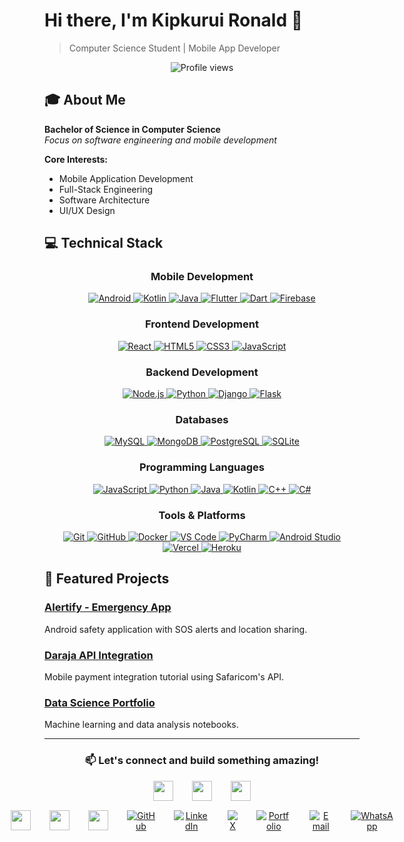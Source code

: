 # Hi there, I'm Kipkurui Ronald 👋

> Computer Science Student | Mobile App Developer

<div align="center">

<p align="center">
  <img src="https://komarev.com/ghpvc/?username=KipkuruiRonald&color=0e75b6&style=flat" alt="Profile views" />
</p>

</div>

## 🎓 About Me

**Bachelor of Science in Computer Science**  
*Focus on software engineering and mobile development*

**Core Interests:**
- Mobile Application Development
- Full-Stack Engineering
- Software Architecture
- UI/UX Design

## 💻 Technical Stack

<div align="center">

### Mobile Development
<p>
  <a href="https://developer.android.com" target="_blank">
    <img src="https://img.shields.io/badge/Android-3DDC84?style=flat&logo=android&logoColor=white" alt="Android">
  </a>
  <a href="https://kotlinlang.org" target="_blank">
    <img src="https://img.shields.io/badge/Kotlin-0095D5?style=flat&logo=kotlin&logoColor=white" alt="Kotlin">
  </a>
  <a href="https://www.java.com" target="_blank">
    <img src="https://img.shields.io/badge/Java-ED8B00?style=flat&logo=java&logoColor=white" alt="Java">
  </a>
  <a href="https://flutter.dev" target="_blank">
    <img src="https://img.shields.io/badge/Flutter-02569B?style=flat&logo=flutter&logoColor=white" alt="Flutter">
  </a>
  <a href="https://dart.dev" target="_blank">
    <img src="https://img.shields.io/badge/Dart-0175C2?style=flat&logo=dart&logoColor=white" alt="Dart">
  </a>
  <a href="https://firebase.google.com" target="_blank">
    <img src="https://img.shields.io/badge/Firebase-FFCA28?style=flat&logo=firebase&logoColor=black" alt="Firebase">
  </a>
</p>

### Frontend Development
<p>
  <a href="https://reactjs.org" target="_blank">
    <img src="https://img.shields.io/badge/React-20232A?style=flat&logo=react&logoColor=61DAFB" alt="React">
  </a>
  <a href="https://developer.mozilla.org/en-US/docs/Web/HTML" target="_blank">
    <img src="https://img.shields.io/badge/HTML5-E34F26?style=flat&logo=html5&logoColor=white" alt="HTML5">
  </a>
  <a href="https://developer.mozilla.org/en-US/docs/Web/CSS" target="_blank">
    <img src="https://img.shields.io/badge/CSS3-1572B6?style=flat&logo=css3&logoColor=white" alt="CSS3">
  </a>
  <a href="https://developer.mozilla.org/en-US/docs/Web/JavaScript" target="_blank">
    <img src="https://img.shields.io/badge/JavaScript-F7DF1E?style=flat&logo=javascript&logoColor=black" alt="JavaScript">
  </a>
</p>

### Backend Development
<p>
  <a href="https://nodejs.org" target="_blank">
    <img src="https://img.shields.io/badge/Node.js-339933?style=flat&logo=nodedotjs&logoColor=white" alt="Node.js">
  </a>
  <a href="https://www.python.org" target="_blank">
    <img src="https://img.shields.io/badge/Python-3776AB?style=flat&logo=python&logoColor=white" alt="Python">
  </a>
  <a href="https://www.djangoproject.com" target="_blank">
    <img src="https://img.shields.io/badge/Django-092E20?style=flat&logo=django&logoColor=white" alt="Django">
  </a>
  <a href="https://flask.palletsprojects.com" target="_blank">
    <img src="https://img.shields.io/badge/Flask-000000?style=flat&logo=flask&logoColor=white" alt="Flask">
  </a>
</p>

### Databases
<p>
  <a href="https://www.mysql.com" target="_blank">
    <img src="https://img.shields.io/badge/MySQL-4479A1?style=flat&logo=mysql&logoColor=white" alt="MySQL">
  </a>
  <a href="https://www.mongodb.com" target="_blank">
    <img src="https://img.shields.io/badge/MongoDB-47A248?style=flat&logo=mongodb&logoColor=white" alt="MongoDB">
  </a>
  <a href="https://www.postgresql.org" target="_blank">
    <img src="https://img.shields.io/badge/PostgreSQL-316192?style=flat&logo=postgresql&logoColor=white" alt="PostgreSQL">
  </a>
  <a href="https://www.sqlite.org" target="_blank">
    <img src="https://img.shields.io/badge/SQLite-07405E?style=flat&logo=sqlite&logoColor=white" alt="SQLite">
  </a>
</p>

### Programming Languages
<p>
  <a href="https://developer.mozilla.org/en-US/docs/Web/JavaScript" target="_blank">
    <img src="https://img.shields.io/badge/JavaScript-F7DF1E?style=flat&logo=javascript&logoColor=black" alt="JavaScript">
  </a>
  <a href="https://www.python.org" target="_blank">
    <img src="https://img.shields.io/badge/Python-3776AB?style=flat&logo=python&logoColor=white" alt="Python">
  </a>
  <a href="https://www.java.com" target="_blank">
    <img src="https://img.shields.io/badge/Java-ED8B00?style=flat&logo=java&logoColor=white" alt="Java">
  </a>
  <a href="https://kotlinlang.org" target="_blank">
    <img src="https://img.shields.io/badge/Kotlin-0095D5?style=flat&logo=kotlin&logoColor=white" alt="Kotlin">
  </a>
  <a href="https://isocpp.org" target="_blank">
    <img src="https://img.shields.io/badge/C++-00599C?style=flat&logo=c%2B%2B&logoColor=white" alt="C++">
  </a>
  <a href="https://dotnet.microsoft.com/en-us/languages/csharp" target="_blank">
    <img src="https://img.shields.io/badge/C%23-239120?style=flat&logo=c-sharp&logoColor=white" alt="C#">
  </a>
</p>

### Tools & Platforms
<p>
  <a href="https://git-scm.com" target="_blank">
    <img src="https://img.shields.io/badge/Git-F05032?style=flat&logo=git&logoColor=white" alt="Git">
  </a>
  <a href="https://github.com" target="_blank">
    <img src="https://img.shields.io/badge/GitHub-100000?style=flat&logo=github&logoColor=white" alt="GitHub">
  </a>
  <a href="https://www.docker.com" target="_blank">
    <img src="https://img.shields.io/badge/Docker-2496ED?style=flat&logo=docker&logoColor=white" alt="Docker">
  </a>
  <a href="https://code.visualstudio.com" target="_blank">
    <img src="https://img.shields.io/badge/VS_Code-007ACC?style=flat&logo=visual-studio-code&logoColor=white" alt="VS Code">
  </a>
  <a href="https://www.jetbrains.com/pycharm" target="_blank">
    <img src="https://img.shields.io/badge/PyCharm-000000?style=flat&logo=pycharm&logoColor=white" alt="PyCharm">
  </a>
  <a href="https://developer.android.com/studio" target="_blank">
    <img src="https://img.shields.io/badge/Android_Studio-3DDC84?style=flat&logo=android-studio&logoColor=white" alt="Android Studio">
  </a>
  <a href="https://vercel.com" target="_blank">
    <img src="https://img.shields.io/badge/Vercel-000000?style=flat&logo=vercel&logoColor=white" alt="Vercel">
  </a>
  <a href="https://www.heroku.com" target="_blank">
    <img src="https://img.shields.io/badge/Heroku-430098?style=flat&logo=heroku&logoColor=white" alt="Heroku">
  </a>
</p>

</div>

## 🚀 Featured Projects

### [Alertify - Emergency App](https://github.com/KipkuruiRonald/alertify)
Android safety application with SOS alerts and location sharing.

### [Daraja API Integration](https://github.com/KipkuruiRonald/daraja-api)
Mobile payment integration tutorial using Safaricom's API.

### [Data Science Portfolio](https://github.com/KipkuruiRonald/data-science)
Machine learning and data analysis notebooks.

---

<div align="center">

### 📫 Let's connect and build something amazing!

<!-- Social Icons in 2x3 Grid using Divs -->
<div style="display: flex; justify-content: center; gap: 30px; margin-bottom: 15px;">
  <a href="https://github.com/KipkuruiRonald" target="_blank">
    <img src="https://cdn.jsdelivr.net/gh/devicons/devicon/icons/github/github-original.svg" width="32" height="32" style="color: #000000;" />
  </a>
  <a href="https://www.linkedin.com/in/ronald-bii" target="_blank">
    <img src="https://cdn.jsdelivr.net/gh/devicons/devicon/icons/linkedin/linkedin-plain.svg" width="32" height="32" style="color: #0077B5;" />
  </a>
  <a href="https://x.com/bii_ronnie" target="_blank">
    <img src="https://cdn.jsdelivr.net/gh/devicons/devicon/icons/twitter/twitter-original.svg" width="32" height="32" style="color: #1DA1F2;" />
  </a>
</div>

<div style="display: flex; justify-content: center; gap: 30px; margin-bottom: 20px;">
  <a href="https://myportfolio-aldgg3i4z-kipkiruiclouds-projects.vercel.app" target="_blank">
    <img src="https://cdn.jsdelivr.net/gh/devicons/devicon/icons/vercel/vercel-original.svg" width="32" height="32" style="color: #000000;" />
  </a>
  <a href="mailto:ronaldkipkiruibii819@gmail.com" target="_blank">
  <img src="https://cdnjs.cloudflare.com/ajax/libs/font-awesome/6.4.0/svgs/brands/google.svg" width="32" height="32" />
</a>
  <a href="https://wa.me/254799333014" target="_blank">
  <img src="https://cdn.jsdelivr.net/gh/simple-icons/simple-icons/icons/whatsapp.svg" width="32" height="32" style="color: #25D366;" />
</a>
<!-- GitHub -->
<a href="https://github.com/KipkuruiRonald" target="_blank">
  <img src="https://img.shields.io/badge/GitHub-000000?style=flat&logo=github&logoColor=white" alt="GitHub">
</a>

<!-- LinkedIn -->
<a href="https://www.linkedin.com/in/ronald-bii" target="_blank">
  <img src="https://img.shields.io/badge/LinkedIn-0077B5?style=flat&logo=linkedin&logoColor=white" alt="LinkedIn">
</a>

<!-- X (Twitter) -->
<a href="https://x.com/bii_ronnie" target="_blank">
  <img src="https://img.shields.io/badge/X-000000?style=flat&logo=x&logoColor=white" alt="X">
</a>

<!-- Portfolio -->
<a href="https://myportfolio-aldgg3i4z-kipkiruiclouds-projects.vercel.app" target="_blank">
  <img src="https://img.shields.io/badge/Portfolio-0ab9e6?style=flat&logo=vercel&logoColor=white" alt="Portfolio">
</a>

<!-- Email -->
<a href="mailto:ronaldkipkiruibii819@gmail.com" target="_blank">
  <img src="https://img.shields.io/badge/Email-D14836?style=flat&logo=gmail&logoColor=white" alt="Email">
</a>

<!-- WhatsApp -->
<a href="https://wa.me/254799333014" target="_blank">
  <img src="https://img.shields.io/badge/WhatsApp-25D366?style=flat&logo=whatsapp&logoColor=white" alt="WhatsApp">
</a>
</div>

</div>